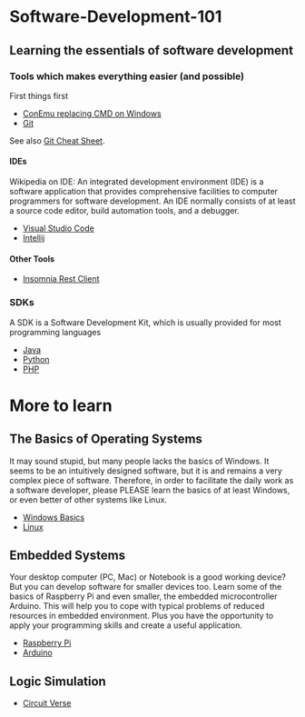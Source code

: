 # Software-Development-101
## Learning the essentials of software development

### Tools which makes everything easier (and possible)
First things first
- [ConEmu replacing CMD on Windows](https://conemu.github.io/)
- [Git](https://git-scm.com/downloads)

See also [Git Cheat Sheet](https://github.github.com/training-kit/downloads/github-git-cheat-sheet.pdf).

#### IDEs
Wikipedia on IDE: An integrated development environment (IDE) is a software application that provides comprehensive facilities to computer programmers for software development. An IDE normally consists of at least a source code editor, build automation tools, and a debugger.

- [Visual Studio Code](https://code.visualstudio.com/download)
- [Intellij](https://www.jetbrains.com/idea/download/#section=windows)

#### Other Tools
- [Insomnia Rest Client](https://insomnia.rest/download/)

### SDKs
A SDK is a Software Development Kit, which is usually provided for most programming languages

- [Java](https://www.oracle.com/technetwork/java/javase/downloads/jdk11-downloads-5066655.html)
- [Python](https://www.python.org/downloads/)
- [PHP](https://www.apachefriends.org/download.html)

# More to learn
## The Basics of Operating Systems
It may sound stupid, but many people lacks the basics of Windows. It seems to be an intuitively designed software, but it is and remains a very complex piece of software. Therefore, in order to facilitate the daily work as a software developer, please PLEASE learn the basics of at least Windows, or even better of other systems like Linux.

- [Windows Basics](https://edu.gcfglobal.org/en/windowsbasics/working-with-files/1/)
- [Linux](https://maker.pro/linux/tutorial/basic-linux-commands-for-beginners)

## Embedded Systems
Your desktop computer (PC, Mac) or Notebook is a good working device? But you can develop software for smaller devices too. Learn some of the basics of Raspberry Pi and even smaller, the embedded microcontroller Arduino. This will help you to cope with typical problems of reduced resources in embedded environment. Plus you have the opportunity to apply your programming skills and create a useful application.

- [Raspberry Pi](https://www.raspberrypi.org/)
- [Arduino](https://www.arduino.cc/)

## Logic Simulation
- [Circuit Verse](https://circuitverse.org/users/7315/projects/20305)
